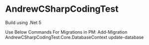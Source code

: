 # AndrewCSharpCodingTest

Build using .Net 5

Use Below Commands For Migrations in PM:
Add-Migration AndrewCSharpCodingTest.Core.DatabaseContext
update-database
